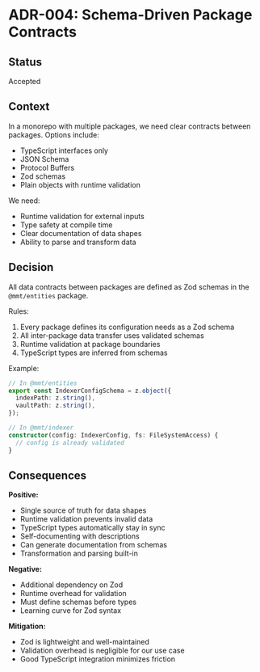 # ADR-004: Schema-Driven Package Contracts

## Status

Accepted

## Context

In a monorepo with multiple packages, we need clear contracts between packages. Options include:
- TypeScript interfaces only
- JSON Schema
- Protocol Buffers
- Zod schemas
- Plain objects with runtime validation

We need:
- Runtime validation for external inputs
- Type safety at compile time
- Clear documentation of data shapes
- Ability to parse and transform data

## Decision

All data contracts between packages are defined as Zod schemas in the `@mmt/entities` package.

Rules:
1. Every package defines its configuration needs as a Zod schema
2. All inter-package data transfer uses validated schemas
3. Runtime validation at package boundaries
4. TypeScript types are inferred from schemas

Example:
```typescript
// In @mmt/entities
export const IndexerConfigSchema = z.object({
  indexPath: z.string(),
  vaultPath: z.string(),
});

// In @mmt/indexer  
constructor(config: IndexerConfig, fs: FileSystemAccess) {
  // config is already validated
}
```

## Consequences

**Positive:**
- Single source of truth for data shapes
- Runtime validation prevents invalid data
- TypeScript types automatically stay in sync
- Self-documenting with descriptions
- Can generate documentation from schemas
- Transformation and parsing built-in

**Negative:**
- Additional dependency on Zod
- Runtime overhead for validation
- Must define schemas before types
- Learning curve for Zod syntax

**Mitigation:**
- Zod is lightweight and well-maintained
- Validation overhead is negligible for our use case
- Good TypeScript integration minimizes friction